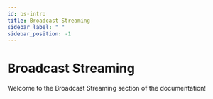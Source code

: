 ```yaml
---
id: bs-intro
title: Broadcast Streaming
sidebar_label: " "
sidebar_position: -1
---
```


# Broadcast Streaming

Welcome to the Broadcast Streaming section of the documentation!
